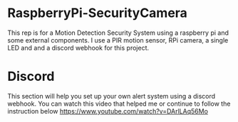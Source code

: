 # RaspberryPi-SecurityCamera

This rep is for a Motion Detection Security System using a raspberry pi and some external components. I use a PIR motion sensor, RPi camera, a single LED and and a discord webhook for this project.

# Discord

This section will help you set up your own alert system using a discord webhook. You can watch this video that helped me or continue to follow the instruction below
https://www.youtube.com/watch?v=DArlLAq56Mo

